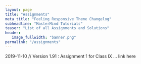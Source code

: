```yaml
---
layout: page
title: "Assignments"
meta_title: "Feeling Responsive Theme Changelog"
subheadline: "MasterMind Tutorials"
teaser: "List of all Assignments and Solutions"
header:
   image_fullwidth: "banner.png"
permalink: "/assignments"
---
```

2019-11-10 // Version 1.91
:   Assignment 1 for Class IX ... link here
